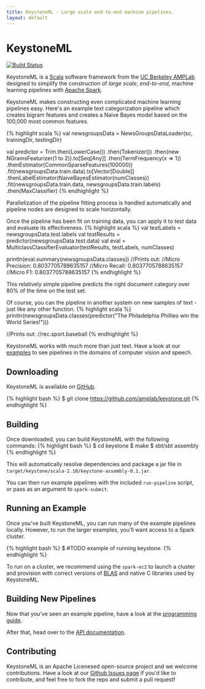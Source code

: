 ```yaml
---
title: KeystoneML - Large scale end-to-end machine pipelines.
layout: default
---
```


# KeystoneML
[![Build Status](https://amplab.cs.berkeley.edu/jenkins/job/KeystoneML/badge/icon)](https://amplab.cs.berkeley.edu/jenkins/job/KeystoneML/)

KeystoneML is a [Scala](http://scala-lang.org/) software framework from the [UC Berkeley AMPLab](http://amplab.cs.berkeley.edu/) designed to simplify the construction of *large scale*, *end-to-end*, machine learning pipelines with [Apache Spark](http://spark.apache.org/).

KeystoneML makes constructing even complicated machine learning pipelines easy. Here's an example text categorization pipeline which creates bigram features and creates a Naive Bayes model based on the 100,000 most common features.

{% highlight scala %}
val newsgroupsData = NewsGroupsDataLoader(sc, trainingDir, testingDir)

val predictor = Trim.then(LowerCase())
  .then(Tokenizer())
  .then(new NGramsFeaturizer(1 to 2)).to[Seq[Any]]
  .then(TermFrequency(x => 1))
  .thenEstimator(CommonSparseFeatures(100000))
  .fit(newsgroupsData.train.data).to[Vector[Double]]
  .thenLabelEstimator(NaiveBayesEstimator(numClasses))
  .fit(newsgroupsData.train.data, newsgroupsData.train.labels)
  .then(MaxClassifier)
{% endhighlight %}

Parallelization of the pipeline fitting process is handled automatically and pipeline nodes are designed to scale horizontally.

Once the pipeline has been fit on training data, you can apply it to test data and evaluate its effectiveness.
{% highlight scala %}
val testLabels = newsgroupsData.test.labels
val testResults = predictor(newsgroupsData.test.data)
val eval = MulticlassClassifierEvaluator(testResults, testLabels, numClasses)

println(eval.summary(newsgroupsData.classes))
//Prints out:
//Micro Precision: 0.8037705788635157
//Micro Recall: 0.8037705788635157
//Micro F1: 0.8037705788635157
{% endhighlight %}

This relatively simple pipeline predicts the right document category over 80% of the time on the test set.

Of course, you can the pipeline in another system on new samples of text - just like any other function.
{% highlight scala %}
println(newsgroupsData.classes(predictor("The Philadelphia Phillies win the World Series!")))

//Prints out:
//rec.sport.baseball
{% endhighlight %}

KeystoneML works with much more than just text. Have a look at our [examples](examples.html) to see pipelines in the domains of computer vision and speech.

## Downloading

KeystoneML is available on [GitHub](http://github.com/amplab/keystone/). 

{% highlight bash %}
$ git clone https://github.com/amplab/keystone.git
{% endhighlight %}


## Building

Once downloaded, you can build KeystoneML with the following commands:
{% highlight bash %}
$ cd keystone
$ make
$ sbt/sbt assembly
{% endhighlight %}

This will automatically resolve dependencies and package a jar file in `target/keystone/scala-2.10/keystone-assembly-0.1.jar`.

You can then run example pipelines with the included `run-pipeline` script, or pass as an argument to `spark-submit`.


## Running an Example

Once you've built KeystoneML, you can run many of the example pipelines locally.
However, to run the larger examples, you'll want access to a Spark cluster.

{% highlight bash %}
$ #TODO example of running keystone.
{% endhighlight %}

To run on a cluster, we recommend using the `spark-ec2` to launch a cluster and provision with correct versions of [BLAS](http://www.netlib.org/blas/) and native C libraries used by KeystoneML.

## Building New Pipelines

Now that you've seen an example pipeline, have a look at the [programming guide](programming_guide.html). 

After that, head over to the [API documentation](docs/).

## Contributing

KeystoneML is an Apache Licenesed open-source project and we welcome contributions.
Have a look at our [Github Issues page](http://github.com/amplab/keystone/issues) if you'd like to contribute, and feel free to fork the repo and submit a pull request!

